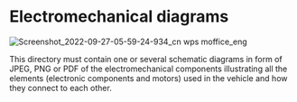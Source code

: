 Electromechanical diagrams
====

![Screenshot_2022-09-27-05-59-24-934_cn wps moffice_eng](https://user-images.githubusercontent.com/114002457/193985330-683fcdc3-71d9-491c-a5fe-2e79f6be6241.jpg)

This directory must contain one or several schematic diagrams in form of JPEG, PNG or PDF of the electromechanical components illustrating all the elements (electronic components and motors) used in the vehicle and how they connect to each other.
